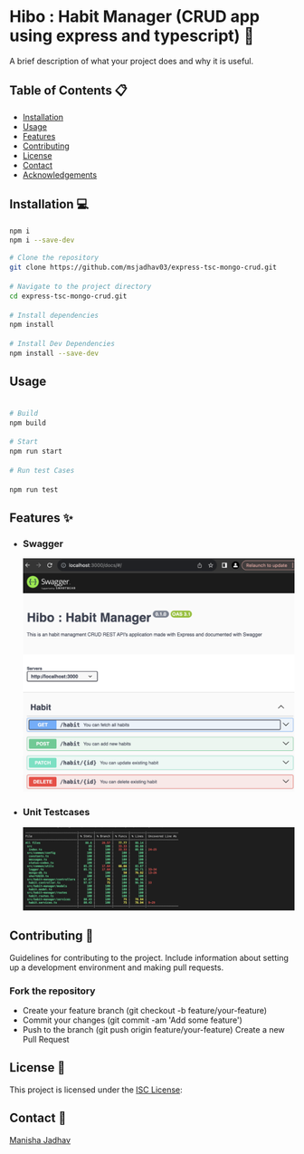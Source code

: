 # Hibo : Habit Manager (CRUD app using express and typescript) 🚀

A brief description of what your project does and why it is useful.

## Table of Contents 📋

- [Installation](#installation)
- [Usage](#usage)
- [Features](#features)
- [Contributing](#contributing)
- [License](#license)
- [Contact](#contact)
- [Acknowledgements](#acknowledgements)

## Installation 💻

```sh
npm i
npm i --save-dev

```

```sh
# Clone the repository
git clone https://github.com/msjadhav03/express-tsc-mongo-crud.git

# Navigate to the project directory
cd express-tsc-mongo-crud.git

# Install dependencies
npm install

# Install Dev Dependencies
npm install --save-dev

```

## Usage

```sh

# Build
npm build

# Start
npm run start

# Run test Cases

npm run test
```

## Features ✨

- ### Swagger

  ![Swaager Image](./asset/feature.png)

- ### Unit Testcases
  ![Unit Testing](./asset/unit_testing.png)

## Contributing 🤝

Guidelines for contributing to the project. Include information about setting up a development environment and making pull requests.

### Fork the repository

- Create your feature branch (git checkout -b feature/your-feature)
- Commit your changes (git commit -am 'Add some feature')
- Push to the branch (git push origin feature/your-feature)
  Create a new Pull Request

## License 📄

This project is licensed under the [ISC License](https://opensource.org/licenses/ISC):

## Contact 📧

[Manisha Jadhav](https://github.com/m.s.jadhav03)
